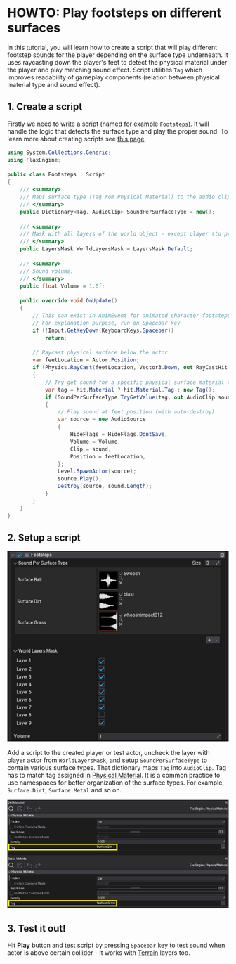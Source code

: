 # HOWTO: Play footsteps on different surfaces

In this tutorial, you will learn how to create a script that will play different footstep sounds for the player depending on the surface type underneath. It uses raycasting down the player's feet to detect the physical material under the player and play matching sound effect. Script utilities `Tag` which improves readability of gameplay components (relation between physical material type and sound effect).

## 1. Create a script

Firstly we need to write a script (named for example `Footsteps`). It will handle the logic that detects the surface type and play the proper sound. To learn more about creating scripts see [this page](../../scripting/new-script.md).

```cs
using System.Collections.Generic;
using FlaxEngine;

public class Footsteps : Script
{
    /// <summary>
    /// Maps surface type (Tag rom Physical Material) to the audio clip for footstep playback.
    /// </summary>
    public Dictionary<Tag, AudioClip> SoundPerSurfaceType = new();

    /// <summary>
    /// Mask with all layers of the world object - except player (to prevent raycasting itself).
    /// </summary>
    public LayersMask WorldLayersMask = LayersMask.Default;

    /// <summary>
    /// Sound volume.
    /// </summary>
    public float Volume = 1.0f;

    public override void OnUpdate()
    {
        // This can exist in AnimEvent for animated character footsteps or in player movement script
        // For explanation purpose, run on Spacebar key
        if (!Input.GetKeyDown(KeyboardKeys.Spacebar))
            return;

        // Raycast physical surface below the actor
        var feetLocation = Actor.Position;
        if (Physics.RayCast(feetLocation, Vector3.Down, out RayCastHit hit))
        {
            // Try get sound for a specific physical surface material (empty tag as a fallback)
            var tag = hit.Material ? hit.Material.Tag : new Tag();
            if (SoundPerSurfaceType.TryGetValue(tag, out AudioClip sound))
            {
                // Play sound at feet position (with auto-destroy)
                var source = new AudioSource
                {
                    HideFlags = HideFlags.DontSave,
                    Volume = Volume,
                    Clip = sound,
                    Position = feetLocation,
                };
                Level.SpawnActor(source);
                source.Play();
                Destroy(source, sound.Length);
            }
        }
    }
}
```

## 2. Setup a script

![Setup a Script](media/footsteps-properties.png)

Add a script to the created player or test actor, uncheck the layer with player actor from `WorldLayersMask`, and setup `SoundPerSurfaceType` to contain various surface types. That dictionary maps `Tag` into `AudioClip`. Tag has to match tag assigned in [Physical Material](../physical-material.md). It is a common practice to use namespaces for better organization of the surface types. For example, `Surface.Dirt`, `Surface.Metal` and so on.

![Physical Material Properties](media/footsteps-materials.png)

## 3. Test it out!

Hit **Play** button and test script by pressing `Spacebar` key to test sound when actor is above certain collider - it works with [Terrain](../../terrain/collision.md) layers too.
